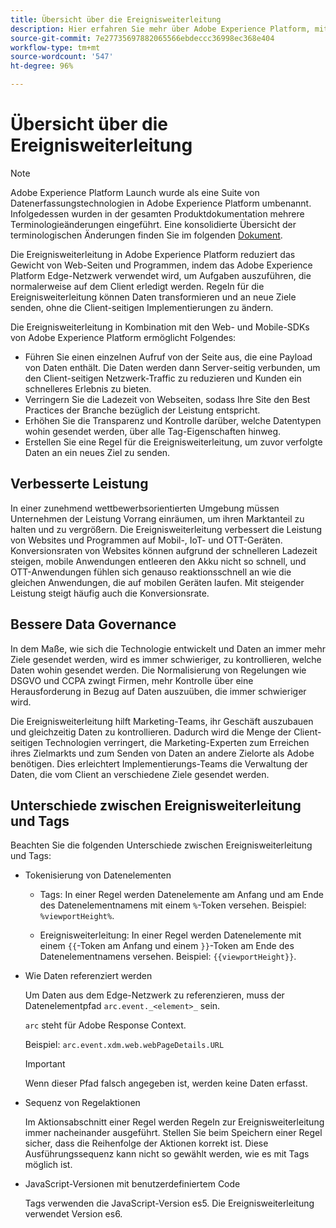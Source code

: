 ```yaml
---
title: Übersicht über die Ereignisweiterleitung
description: Hier erfahren Sie mehr über Adobe Experience Platform, mit dessen Hilfe Sie über das Platform Edge-Netzwerk Aufgaben ausführen können, ohne dabei Ihre Tag-Implementierung zu ändern.
source-git-commit: 7e27735697882065566ebdeccc36998ec368e404
workflow-type: tm+mt
source-wordcount: '547'
ht-degree: 96%

---
```


# Übersicht über die Ereignisweiterleitung

>[!NOTE]
>
>Adobe Experience Platform Launch wurde als eine Suite von Datenerfassungstechnologien in Adobe Experience Platform umbenannt. Infolgedessen wurden in der gesamten Produktdokumentation mehrere Terminologieänderungen eingeführt. Eine konsolidierte Übersicht der terminologischen Änderungen finden Sie im folgenden [Dokument](../../term-updates.md).

Die Ereignisweiterleitung in Adobe Experience Platform reduziert das Gewicht von Web-Seiten und Programmen, indem das Adobe Experience Platform Edge-Netzwerk verwendet wird, um Aufgaben auszuführen, die normalerweise auf dem Client erledigt werden. Regeln für die Ereignisweiterleitung können Daten transformieren und an neue Ziele senden, ohne die Client-seitigen Implementierungen zu ändern.

Die Ereignisweiterleitung in Kombination mit den Web- und Mobile-SDKs von Adobe Experience Platform ermöglicht Folgendes:

* Führen Sie einen einzelnen Aufruf von der Seite aus, die eine Payload von Daten enthält. Die Daten werden dann Server-seitig verbunden, um den Client-seitigen Netzwerk-Traffic zu reduzieren und Kunden ein schnelleres Erlebnis zu bieten.
* Verringern Sie die Ladezeit von Webseiten, sodass Ihre Site den Best Practices der Branche bezüglich der Leistung entspricht.
* Erhöhen Sie die Transparenz und Kontrolle darüber, welche Datentypen wohin gesendet werden, über alle Tag-Eigenschaften hinweg.
* Erstellen Sie eine Regel für die Ereignisweiterleitung, um zuvor verfolgte Daten an ein neues Ziel zu senden.

## Verbesserte Leistung

In einer zunehmend wettbewerbsorientierten Umgebung müssen Unternehmen der Leistung Vorrang einräumen, um ihren Marktanteil zu halten und zu vergrößern. Die Ereignisweiterleitung verbessert die Leistung von Websites und Programmen auf Mobil-, IoT- und OTT-Geräten. Konversionsraten von Websites können aufgrund der schnelleren Ladezeit steigen, mobile Anwendungen entleeren den Akku nicht so schnell, und OTT-Anwendungen fühlen sich genauso reaktionsschnell an wie die gleichen Anwendungen, die auf mobilen Geräten laufen. Mit steigender Leistung steigt häufig auch die Konversionsrate.

## Bessere Data Governance

In dem Maße, wie sich die Technologie entwickelt und Daten an immer mehr Ziele gesendet werden, wird es immer schwieriger, zu kontrollieren, welche Daten wohin gesendet werden. Die Normalisierung von Regelungen wie DSGVO und CCPA zwingt Firmen, mehr Kontrolle über eine Herausforderung in Bezug auf Daten auszuüben, die immer schwieriger wird.

Die Ereignisweiterleitung hilft Marketing-Teams, ihr Geschäft auszubauen und gleichzeitig Daten zu kontrollieren. Dadurch wird die Menge der Client-seitigen Technologien verringert, die Marketing-Experten zum Erreichen ihres Zielmarkts und zum Senden von Daten an andere Zielorte als Adobe benötigen. Dies erleichtert Implementierungs-Teams die Verwaltung der Daten, die vom Client an verschiedene Ziele gesendet werden.

## Unterschiede zwischen Ereignisweiterleitung und Tags

Beachten Sie die folgenden Unterschiede zwischen Ereignisweiterleitung und Tags:

* Tokenisierung von Datenelementen

   * Tags: In einer Regel werden Datenelemente am Anfang und am Ende des Datenelementnamens mit einem `%`-Token versehen. Beispiel: `%viewportHeight%`.

   * Ereignisweiterleitung: In einer Regel werden Datenelemente mit einem `{{`-Token am Anfang und einem `}}`-Token am Ende des Datenelementnamens versehen. Beispiel: `{{viewportHeight}}`.

* Wie Daten referenziert werden

   Um Daten aus dem Edge-Netzwerk zu referenzieren, muss der Datenelementpfad `arc.event._<element>_` sein.

   `arc` steht für Adobe Response Context.

   Beispiel: `arc.event.xdm.web.webPageDetails.URL`

   >[!IMPORTANT]
   >
   >Wenn dieser Pfad falsch angegeben ist, werden keine Daten erfasst.


* Sequenz von Regelaktionen

   Im Aktionsabschnitt einer Regel werden Regeln zur Ereignisweiterleitung immer nacheinander ausgeführt. Stellen Sie beim Speichern einer Regel sicher, dass die Reihenfolge der Aktionen korrekt ist. Diese Ausführungssequenz kann nicht so gewählt werden, wie es mit Tags möglich ist.

* JavaScript-Versionen mit benutzerdefiniertem Code

   Tags verwenden die JavaScript-Version es5. Die Ereignisweiterleitung verwendet Version es6.

<!--doc Adobe Cloud Connector extension, get from Jon-->
